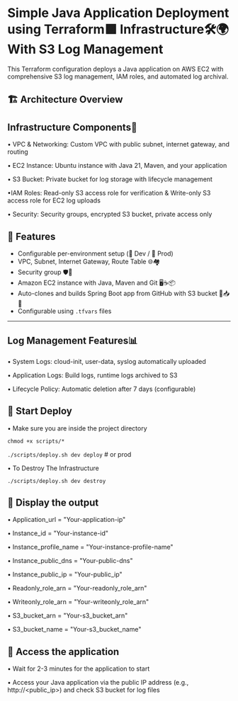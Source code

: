 # Simple Java Application Deployment using Terraform🟪	 Infrastructure🛠️🌍 With S3 Log Management
This Terraform configuration deploys a Java application on AWS EC2 with comprehensive S3 log management, IAM roles, and automated log archival.

## 🏗️ Architecture Overview
## Infrastructure Components🔮

• VPC & Networking: Custom VPC with public subnet, internet gateway, and routing

• EC2 Instance: Ubuntu instance with Java 21, Maven, and your application

• S3 Bucket: Private bucket for log storage with lifecycle management

•IAM Roles:
Read-only S3 access role for verification &
Write-only S3 access role for EC2 log uploads

• Security: Security groups, encrypted S3 bucket, private access only

## 🔧 Features

- Configurable per-environment setup (🧪 Dev / 🚀 Prod)
- VPC, Subnet, Internet Gateway, Route Table 🌐🏘️
- Security group 🛡️🔐
- Amazon EC2 instance with Java, Maven and Git 🖥️☕📦
- Auto-clones and builds Spring Boot app from GitHub with S3 bucket 🤖📥🔨
- Configurable using `.tfvars` files

---

## Log Management Features📊

• System Logs: cloud-init, user-data, syslog automatically uploaded

• Application Logs: Build logs, runtime logs archived to S3

• Lifecycle Policy: Automatic deletion after 7 days (configurable)

## 🚀 Start Deploy
• Make sure you are inside the project directory 

`chmod +x scripts/*`

`./scripts/deploy.sh dev deploy`           # or prod

• To Destroy The Infrastructure 

`./scripts/deploy.sh dev destroy` 

## 🚀 Display the output
• Application_url = "Your-application-ip"

• Instance_id = "Your-instance-id"

• Instance_profile_name = "Your-instance-profile-name"

• Instance_public_dns = "Your-public-dns"

• Instance_public_ip = "Your-public_ip"

• Readonly_role_arn = "Your-readonly_role_arn"

• Writeonly_role_arn = "Your-writeonly_role_arn"

• S3_bucket_arn = "Your-s3_bucket_arn"

• S3_bucket_name = "Your-s3_bucket_name"


## 🚀 Access the application
• Wait for 2-3 minutes for the application to start

• Access your Java application via the public IP address (e.g., http://<public_ip>) and check S3 bucket for log files

